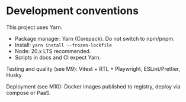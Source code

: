 # Development conventions

This project uses Yarn.

- Package manager: Yarn (Corepack). Do not switch to npm/pnpm.
- Install: `yarn install --frozen-lockfile`
- Node: 20.x LTS recommended.
- Scripts in docs and CI expect Yarn.

Testing and quality (see M9): Vitest + RTL + Playwright, ESLint/Prettier, Husky.

Deployment (see M10): Docker images published to registry, deploy via compose or PaaS.
